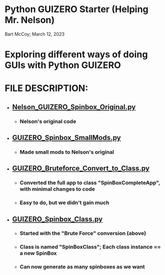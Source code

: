 # Python GUIZERO Starter (Helping Mr. Nelson)
Bart McCoy;  March 12, 2023

# Exploring different ways of doing GUIs with Python GUIZERO

# FILE DESCRIPTION:
  - ## [Nelson_GUIZERO_Spinbox_Original.py](https://github.com/BartOMan/guizero_starter/blob/main/src/Nelson_GUIZERO_Spinbox_Original.py)
    - ### Nelson's original code 
  - ## [GUIZERO_Spinbox_SmallMods.py](https://github.com/BartOMan/guizero_starter/blob/main/src/GUIZERO_Spinbox_SmallMods.py)
    - ### Made small mods to Nelson's original
  - ## [GUIZERO_Bruteforce_Convert_to_Class.py](https://github.com/BartOMan/guizero_starter/blob/main/src/GUIZERO_Bruteforce_Convert_to_Class.py)
    - ### Converted the full app to class "SpinBoxCompleteApp", with minimal changes to code
    - ### Easy to do, but we didn't gain much 
  - ## [GUIZERO_Spinbox_Class.py](https://github.com/BartOMan/guizero_starter/blob/main/src/GUIZERO_Spinbox_Class.py)  
    - ### Started with the "Brute Force" conversion (above)
    - ### Class is named "SpinBoxClass";   Each class instance == a new SpinBox 
    - ### Can now generate as many spinboxes as we want

 


